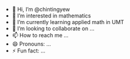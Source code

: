 - 👋 Hi, I’m @chintingyew
- 👀 I’m interested in mathematics
- 🌱 I’m currently learning applied math in UMT
- 💞️ I’m looking to collaborate on ...
- 📫 How to reach me ...
- 😄 Pronouns: ...
- ⚡ Fun fact: ...

<!---
chintingyew/chintingyew is a ✨ special ✨ repository because its `README.md` (this file) appears on your GitHub profile.
You can click the Preview link to take a look at your changes.
--->
